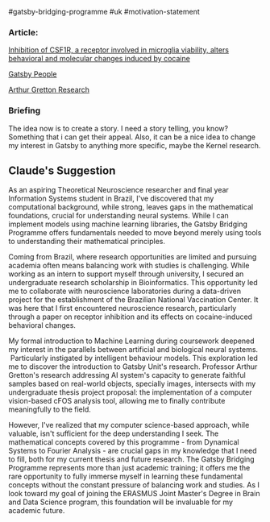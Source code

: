 #gatsby-bridging-programme #uk #motivation-statement 

### Article:

[Inhibition of CSF1R, a receptor involved in microglia viability, alters behavioral and molecular changes induced by cocaine](https://www.nature.com/articles/s41598-021-95059-7#Abs1)

[Gatsby People](https://www.ucl.ac.uk/gatsby/people)

[Arthur Gretton Research](https://profiles.ucl.ac.uk/28698-arthur-gretton/publications)

### Briefing

The idea now is to create a story. I need a story telling, you know? Something that i can get their appeal. Also, it can be a nice idea to change my interest in Gatsby to anything more specific, maybe the Kernel research.

## Claude's Suggestion

As an aspiring Theoretical Neuroscience researcher and final year Information Systems student in Brazil, I've discovered that my computational background, while strong, leaves gaps in the mathematical foundations, crucial for understanding neural systems. While I can implement models using machine learning libraries, the Gatsby Bridging Programme offers fundamentals needed to move beyond merely using tools to understanding their mathematical principles.

Coming from Brazil, where research opportunities are limited and pursuing academia often means balancing work with studies is challenging. While working as an intern to support myself through university, I secured an undergraduate research scholarship in Bioinformatics. This opportunity led me to collaborate with neuroscience laboratories during a data-driven project for the establishment of the Brazilian National Vaccination Center. It was here that I first encountered neuroscience research, particularly through a paper on receptor inhibition and its effects on cocaine-induced behavioral changes.

My formal introduction to Machine Learning during coursework deepened my interest in the parallels between artificial and biological neural systems.  Particularly instigated by intelligent behaviour models. This exploration led me to discover the introduction to Gatsby Unit's research. Professor Arthur Gretton's research addressing AI system's capacity to generate faithful samples based on real-world objects, specially images, intersects with my undergraduate thesis project proposal: the implementation of a computer vision-based cFOS analysis tool, allowing me to finally contribute meaningfully to the field.

However, I've realized that my computer science-based approach, while valuable, isn't sufficient for the deep understanding I seek. The mathematical concepts covered by this programme - from Dynamical Systems to Fourier Analysis - are crucial gaps in my knowledge that I need to fill, both for my current thesis and future research. The Gatsby Bridging Programme represents more than just academic training; it offers me the rare opportunity to fully immerse myself in learning these fundamental concepts without the constant pressure of balancing work and studies. As I look toward my goal of joining the ERASMUS Joint Master's Degree in Brain and Data Science program, this foundation will be invaluable for my academic future.